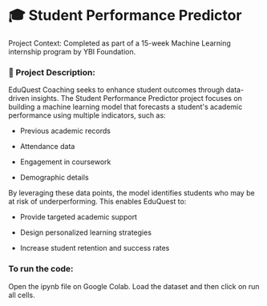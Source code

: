 # 🎓 Student Performance Predictor
Project Context:
Completed as part of a 15-week Machine Learning internship program by YBI Foundation.

### 📝 Project Description:
EduQuest Coaching seeks to enhance student outcomes through data-driven insights. The Student Performance Predictor project focuses on building a machine learning model that forecasts a student's academic performance using multiple indicators, such as:

* Previous academic records

* Attendance data

* Engagement in coursework

* Demographic details

By leveraging these data points, the model identifies students who may be at risk of underperforming. This enables EduQuest to:

* Provide targeted academic support

* Design personalized learning strategies

* Increase student retention and success rates

### To run the code:
Open the ipynb file on Google Colab. Load the dataset and then click on run all cells.
